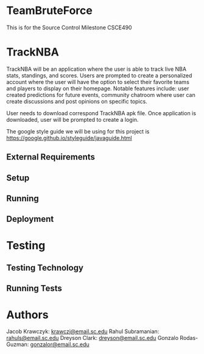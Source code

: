 # TeamBruteForce
This is for the Source Control Milestone CSCE490
# TrackNBA
TrackNBA will be an application where the user is able to track live NBA stats, standings, and scores.
Users are prompted to create a personalized account where the user will have the option to select
their favorite teams and players to display on their homepage. 
Notable features include: user created predictions for future events, community chatroom where 
user can create discussions and post opinions on specific topics.


 User needs to download correspond TrackNBA apk file. Once application is downloaded, 
 user will be prompted to create a login. 

The google style guide we will be using for this project is https://google.github.io/styleguide/javaguide.html
## External Requirements
## Setup
## Running
## Deployment
# Testing
## Testing Technology
## Running Tests
# Authors
Jacob Krawczyk: krawczj@email.sc.edu
Rahul Subramanian: rahuls@email.sc.edu
Dreyson Clark: dreyson@email.sc.edu
Gonzalo Rodas-Guzman: gonzalor@email.sc.edu
